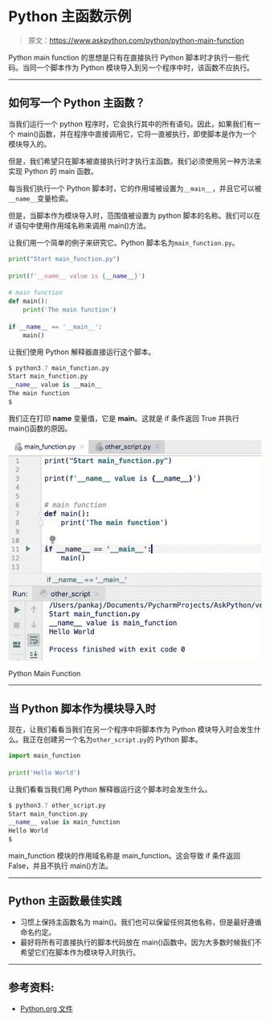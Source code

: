 # Python 主函数示例

> 原文：<https://www.askpython.com/python/python-main-function>

Python main function 的思想是只有在直接执行 Python 脚本时才执行一些代码。当同一个脚本作为 Python 模块导入到另一个程序中时，该函数不应执行。

* * *

## 如何写一个 Python 主函数？

当我们运行一个 python 程序时，它会执行其中的所有语句。因此，如果我们有一个 main()函数，并在程序中直接调用它，它将一直被执行，即使脚本是作为一个模块导入的。

但是，我们希望只在脚本被直接执行时才执行主函数。我们必须使用另一种方法来实现 Python 的 main 函数。

每当我们执行一个 Python 脚本时，它的作用域被设置为`__main__`，并且它可以被`__name__`变量检索。

但是，当脚本作为模块导入时，范围值被设置为 python 脚本的名称。我们可以在 if 语句中使用作用域名称来调用 main()方法。

让我们用一个简单的例子来研究它。Python 脚本名为`main_function.py`。

```py
print("Start main_function.py")

print(f'__name__ value is {__name__}')

# main function
def main():
    print('The main function')

if __name__ == '__main__':
    main()

```

让我们使用 Python 解释器直接运行这个脚本。

```py
$ python3.7 main_function.py 
Start main_function.py
__name__ value is __main__
The main function
$ 

```

我们正在打印 __name__ 变量值，它是 __main__。这就是 if 条件返回 True 并执行 main()函数的原因。

![Python Main Function](img/dcb29e96c09dad42c0044768e159d3c5.png)

Python Main Function

* * *

## 当 Python 脚本作为模块导入时

现在，让我们看看当我们在另一个程序中将脚本作为 Python 模块导入时会发生什么。我正在创建另一个名为`other_script.py`的 Python 脚本。

```py
import main_function

print('Hello World')

```

让我们看看当我们用 Python 解释器运行这个脚本时会发生什么。

```py
$ python3.7 other_script.py 
Start main_function.py
__name__ value is main_function
Hello World
$

```

main_function 模块的作用域名称是 main_function。这会导致 if 条件返回 False，并且不执行 main()方法。

* * *

## Python 主函数最佳实践

*   习惯上保持主函数名为 main()。我们也可以保留任何其他名称，但是最好遵循命名约定。
*   最好将所有可直接执行的脚本代码放在 main()函数中。因为大多数时候我们不希望它们在脚本作为模块导入时执行。

* * *

## 参考资料:

*   [Python.org 文件](https://docs.python.org/3.7/library/__main__.html)